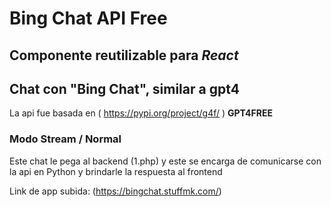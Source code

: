 # Bing Chat API Free

## Componente reutilizable para _____React_____

## Chat con "Bing Chat", similar a gpt4
La api fue basada en ( https://pypi.org/project/g4f/ ) __GPT4FREE__

### Modo Stream / Normal



Este chat le pega al backend (1.php) y este se encarga de comunicarse con la api en Python y brindarle la respuesta al frontend


Link de app subida: (https://bingchat.stuffmk.com/)
